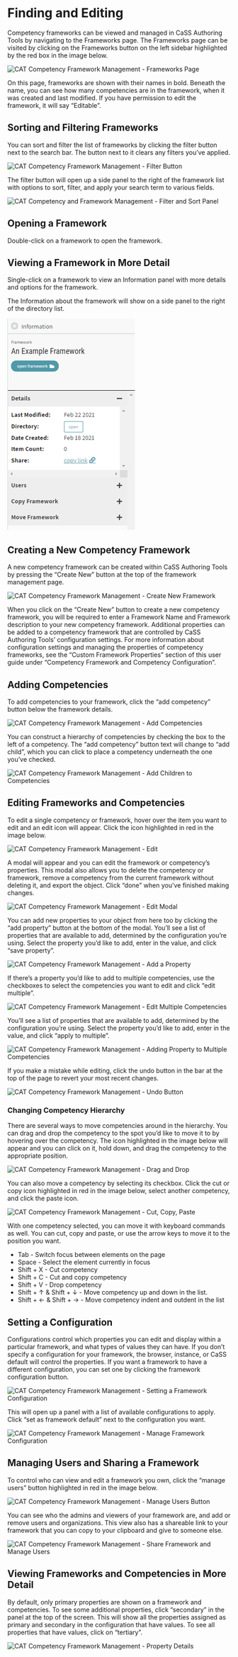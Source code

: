 # Finding and Editing

Competency frameworks can be viewed and managed in CaSS Authoring Tools
by navigating to the Frameworks page. The Frameworks page can be visited
by clicking on the Frameworks button on the left sidebar highlighted by
the red box in the image below.

![CAT Competency Framework Management - Frameworks Page](/docs/frameworks-page.png)

On this page, frameworks are shown with their names in bold. Beneath the
name, you can see how many competencies are in the framework, when it
was created and last modified. If you have permission to edit the
framework, it will say “Editable”.

## Sorting and Filtering Frameworks 

You can sort and filter the list of frameworks by clicking the filter
button next to the search bar. The button next to it clears any filters
you’ve applied.

![CAT Competency Framework Management - Filter Button](/docs/filter-frameworks-button.png)


The filter button will open up a side panel to the right of the
framework list with options to sort, filter, and apply your search term
to various fields.

![CAT Competency and Framework Management - Filter and Sort Panel](/docs/filter-and-sort-panel.png)

## Opening a Framework

Double-click on a framework to open the framework. 

## Viewing a Framework in More Detail

Single-click on a framework to view an Information panel with more details and options for the framework. 

The Information about the framework will show on a side panel to the right of the directory list.

![CAT Competency and Framework Management - Information Panel](/docs/framework-information.png)

## Creating a New Competency Framework 

A new competency framework can be created within CaSS Authoring Tools by
pressing the “Create New” button at the top of the framework management
page.

![CAT Competency Framework Management - Create New Framework](/docs/create-new-framework.png)

When you click on the “Create New” button to create a new competency
framework, you will be required to enter a Framework Name and Framework
description to your new competency framework. Additional properties can
be added to a competency framework that are controlled by CaSS Authoring
Tools’ configuration settings. For more information about configuration
settings and managing the properties of competency frameworks, see the
“Custom Framework Properties” section of this user guide under
“Competency Framework and Competency Configuration”.

## Adding Competencies 

To add competencies to your framework, click the “add competency” button
below the framework details.

![CAT Competency Framework Management - Add Competencies](/docs/add-competencies.png)

You can construct a hierarchy of competencies by checking the box to the
left of a competency. The “add competency” button text will change to
“add child”, which you can click to place a competency underneath the
one you’ve checked.

![CAT Competency Framework Management - Add Children to Competencies](/docs/add-children-competencies.png)

## Editing Frameworks and Competencies 

To edit a single competency or framework, hover over the item you want
to edit and an edit icon will appear. Click the icon highlighted in red
in the image below.

![CAT Competency Framework Management - Edit](/docs/edit-competencies.png)

A modal will appear and you can edit the framework or competency’s
properties. This modal also allows you to delete the competency or
framework, remove a competency from the current framework without
deleting it, and export the object. Click “done” when you’ve finished
making changes.

![CAT Competency Framework Management - Edit Modal](/docs/edit-modal.png)

You can add new properties to your object from here too by clicking the
“add property” button at the bottom of the modal. You’ll see a list of
properties that are available to add, determined by the configuration
you’re using. Select the property you’d like to add, enter in the value,
and click “save property”.

![CAT Competency Framework Management - Add a Property](/docs/add-property.png)

If there’s a property you’d like to add to multiple competencies, use
the checkboxes to select the competencies you want to edit and click
“edit multiple”.

![CAT Competency Framework Management - Edit Multiple Competencies](/docs/edit-multiple-competencies.png)

You’ll see a list of properties that are available to add, determined by
the configuration you’re using. Select the property you’d like to add,
enter in the value, and click “apply to multiple”.

![CAT Competency Framework Management - Adding Property to Multiple
Competencies](/docs/adding-property-to-multiple.png)

If you make a mistake while editing, click the undo button in the bar at
the top of the page to revert your most recent changes.

![CAT Competency Framework Management - Undo Button](/docs/undo-button.png)

### Changing Competency Hierarchy 

There are several ways to move competencies around in the hierarchy. You
can drag and drop the competency to the spot you’d like to move it to by
hovering over the competency. The icon highlighted in the image below
will appear and you can click on it, hold down, and drag the competency
to the appropriate position.

![CAT Competency Framework Management - Drag and Drop](/docs/drag-and-drop.png)

You can also move a competency by selecting its checkbox. Click the cut
or copy icon highlighted in red in the image below, select another
competency, and click the paste icon.

![CAT Competency Framework Management - Cut, Copy, Paste](/docs/cut-copy-paste.png)

With one competency selected, you can move it with keyboard commands as
well. You can cut, copy and paste, or use the arrow keys to move it to
the position you want.

- Tab - Switch focus between elements on the page
- Space - Select the element currently in focus
- Shift + X - Cut competency
- Shift + C - Cut and copy competency
- Shift + V - Drop competency
- Shift + ↑ & Shift + ↓ - Move competency up and down in the list.
- Shift + ← & Shift + → - Move competency indent and outdent in the list

## Setting a Configuration 

Configurations control which properties you can edit and display within
a particular framework, and what types of values they can have. If you
don’t specify a configuration for your framework, the browser, instance,
or CaSS default will control the properties. If you want a framework to
have a different configuration, you can set one by clicking the
framework configuration button.

![CAT Competency Framework Management - Setting a Framework Configuration](/docs/setting-a-framework-configuration.png)

This will open up a panel with a list of available configurations to
apply. Click “set as framework default” next to the configuration you
want.

![CAT Competency Framework Management - Manage Framework Configuration](/docs/manage-framework-configuration.png)

## Managing Users and Sharing a Framework 

To control who can view and edit a framework you own, click the “manage
users” button highlighted in red in the image below.

![CAT Competency Framework Management - Manage Users Button](/docs/manage-users-button.png)

You can see who the admins and viewers of your framework are, and add or
remove users and organizations. This view also has a shareable link to
your framework that you can copy to your clipboard and give to someone
else.

![CAT Competency Framework Management - Share Framework and Manage Users](/docs/share-framework-and-manage-users.png)


## Viewing Frameworks and Competencies in More Detail 

By default, only primary properties are shown on a framework and
competencies. To see some additional properties, click “secondary” in
the panel at the top of the screen. This will show all the properties
assigned as primary and secondary in the configuration that have values.
To see all properties that have values, click on “tertiary”.

![CAT Competency Framework Management - Property Details](/docs/property-details.png)
